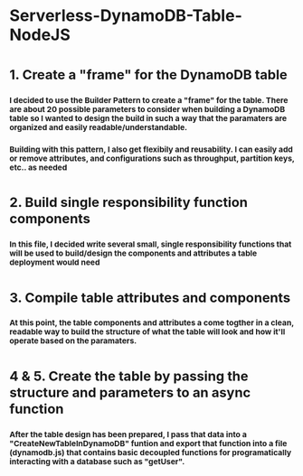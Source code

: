 # Serverless-DynamoDB-Table-NodeJS

# <sub> 1. Create a "frame" for the DynamoDB table </sub>
### <sub>I decided to use the Builder Pattern to create a "frame" for the table. There are about 20 possible parameters to consider when building a DynamoDB table so I wanted to design the build in such a way that the paramaters are organized and easily readable/understandable. </sub> 
### <sub> Building with this pattern, I also get flexibily and reusability. I can easily add or remove attributes, and configurations such as throughput, partition keys, etc.. as needed </sub> 

# <sub> 2. Build single responsibility function components  </sub>
### <sub> In this file, I decided write several small, single responsibility functions that will be used to build/design the components and attributes a table deployment would need </sub> 

 
# <sub> 3. Compile table attributes and components </sub>
### <sub> At this point, the table components and attributes a come togther in a clean, readable way to build the structure of what the table will look and how it'll operate based on the paramaters.</sub> 

   
# <sub> 4 & 5. Create the table by passing the structure and parameters to an async function  </sub>
### <sub> After the table design has been prepared, I pass that data into a "CreateNewTableInDynamoDB" funtion and export that function into a file (dynamodb.js) that contains basic decoupled functions for programatically interacting with a database such as "getUser".</sub> 

    
